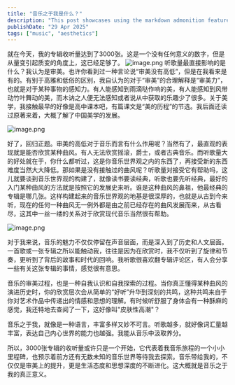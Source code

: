 ```yaml
---
title: "音乐之于我是什么？"
description: "This post showcases using the markdown admonition feature in Astro Cactus"
publishDate: "29 Apr 2025"
tags: ["music", "aesthetics"]
---
```

​      就在今天，我的专辑收听量达到了3000张。这是一个没有任何意义的数字，但是从量变引起质变的角度上，这已经足够了。	
![image.png](https://roim-picx-9nr.pages.dev/rest/LDsrUrK.png)
​    听歌量最直接影响的是什么？我认为是审美。也许你看到过一种言论说“审美没有高低”，但是在我看来是有的。有别于高雅和低俗的区别，我自认为的对于“审美”的合理解释是“审美力”，也就是对于某种事物的感知力。有人能感知到雨滴哒作响的美，有人能感知到风带动竹叶舞动的美，而木讷之人便无法感知或者说从中获取的乐趣少了很多。关于美学，我接触最早的好像是高中课本吧，有篇课文是“美的历程”的节选。我后面还读过原著来着，大概了解了中国美学的发展。

![image.png](https://roim-picx-9nr.pages.dev/rest/CNlrUrK.png)

​    好了，回归正题。审美的高低对于音乐而言有什么作用呢？当然有了，最直观的表现就是能否欣赏某种曲风。有人无法欣赏摇滚，爵士，或者古典音乐。而听歌量大的好处就在于，你什么都听过，这是你音乐世界观之内的东西了，再接受新的东西难度当然大大降低。那如果是没有接触过的曲风呢？听歌量对接受它有帮助吗，这儿就要谈到音乐世界观的构建了，就像读书要读经典，听歌也要先听经典，最好的入门某种曲风的方法就是按照它的发展史来听。谁是这种曲风的鼻祖，他最经典的专辑是哪几张。这样构建起来的音乐世界观的地基是很深厚的，也就是从古到今来听，现在的任何一种曲风无一例外都是由之前已经存在的曲风发展而来，从古看尽，这其中一丝一缕的关系对于欣赏现代音乐当然很有帮助。

![image.png](https://roim-picx-9nr.pages.dev/rest/7KQTUrK.png)

​    对于我来说，音乐的魅力不仅仅停留在声音层面，而是深入到了历史和人文层面。一首歌或一张专辑之所以能触动我，往往是因为在欣赏时，我不仅听到了旋律和节奏，更听到了背后的故事和时代的回响。我听歌很喜欢翻专辑评论区，有人会分享一些有关这张专辑的事情，感觉很有意思。

​    音乐的审美过程，也是一种自我认识和自我探索的过程。当你真正懂得某种曲风的演进历史时，你的欣赏层次会从简单的“好听”升华到深刻的共鸣，这种共鸣来自于你对艺术作品中传递出的情感和思想的理解。有时候听舒服了身体会有一种酥麻的感觉，我还特地去查阅了一下，这好像叫"皮肤性高潮"？

​    音乐之于我，就像是一种语言，丰富多样又妙不可言。听歌越多，就好像词汇量越丰富，表达自己内心世界的能力也越强。我能从音乐中汲取养分。

​    所以，3000张专辑的收听量或许只是一个开始，它代表着我音乐旅程的一个小小里程碑，也预示着前方还有无数未知的音乐世界等待我去探索。音乐带给我的，不仅仅是审美上的提升，更是生活态度和思想深度的不断进化。这大概就是音乐之于我的真正意义。



